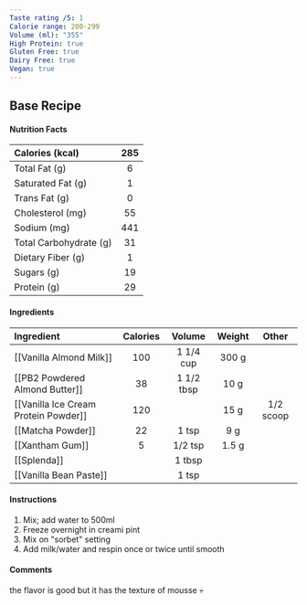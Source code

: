 ```yaml
---
Taste rating /5: 1
Calorie range: 200-299
Volume (ml): "355"
High Protein: true
Gluten Free: true
Dairy Free: true
Vegan: true
---
```

## Base Recipe
#### Nutrition Facts
| Calories (kcal) | 285 |
| :-- | :--: |
| Total Fat (g) | 6 |
| Saturated Fat (g) | 1 |
| Trans Fat (g) | 0 |
| Cholesterol (mg) | 55 |
| Sodium (mg) | 441 |
| Total Carbohydrate (g) | 31 |
| Dietary Fiber (g) | 1 |
| Sugars (g) | 19 |
| Protein (g) | 29 |
#### Ingredients
| Ingredient                           | Calories |   Volume   | Weight |   Other   |
| :----------------------------------- | :------: | :--------: | :----: | :-------: |
| [[Vanilla Almond Milk]]              |   100    | 1 1/4 cup  | 300 g  |           |
| [[PB2 Powdered Almond Butter]]       |    38    | 1 1/2 tbsp |  10 g  |           |
| [[Vanilla Ice Cream Protein Powder]] |   120    |            |  15 g  | 1/2 scoop |
| [[Matcha Powder]]                    |    22    |   1 tsp    |  9 g   |           |
| [[Xantham Gum]]                      |    5     |  1/2 tsp   | 1.5 g  |           |
| [[Splenda]]                          |          |   1 tbsp   |        |           |
| [[Vanilla Bean Paste]]               |          |   1 tsp    |        |           |
#### Instructions

1. Mix; add water to 500ml
2. Freeze overnight in creami pint
3. Mix on "sorbet" setting
4. Add milk/water and respin once or twice until smooth

#### Comments

the flavor is good but it has the texture of mousse 💀